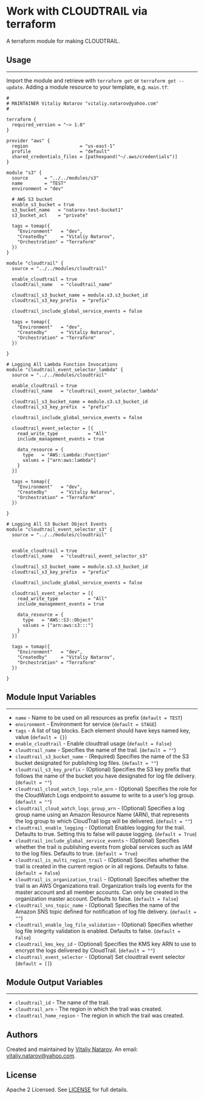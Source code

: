 # Work with CLOUDTRAIL via terraform

A terraform module for making CLOUDTRAIL.


## Usage
----------------------
Import the module and retrieve with ```terraform get``` or ```terraform get --update```. Adding a module resource to your template, e.g. `main.tf`:

```
#
# MAINTAINER Vitaliy Natarov "vitaliy.natarov@yahoo.com"
#

terraform {
  required_version = "~> 1.0"
}

provider "aws" {
  region                   = "us-east-1"
  profile                  = "default"
  shared_credentials_files = [pathexpand("~/.aws/credentials")]
}

module "s3" {
  source      = "../../modules/s3"
  name        = "TEST"
  environment = "dev"

  # AWS S3 bucket
  enable_s3_bucket = true
  s3_bucket_name   = "natarov-test-bucket1"
  s3_bucket_acl    = "private"

  tags = tomap({
    "Environment"   = "dev",
    "Createdby"     = "Vitaliy Natarov",
    "Orchestration" = "Terraform"
  })
}

module "cloudtrail" {
  source = "../../modules/cloudtrail"

  enable_cloudtrail = true
  cloudtrail_name   = "cloudtrail_name"

  cloudtrail_s3_bucket_name = module.s3.s3_bucket_id
  cloudtrail_s3_key_prefix  = "prefix"

  cloudtrail_include_global_service_events = false

  tags = tomap({
    "Environment"   = "dev",
    "Createdby"     = "Vitaliy Natarov",
    "Orchestration" = "Terraform"
  })

}

# Logging All Lambda Function Invocations
module "cloudtrail_event_selector_lambda" {
  source = "../../modules/cloudtrail"

  enable_cloudtrail = true
  cloudtrail_name   = "cloudtrail_event_selector_lambda"

  cloudtrail_s3_bucket_name = module.s3.s3_bucket_id
  cloudtrail_s3_key_prefix  = "prefix"

  cloudtrail_include_global_service_events = false

  cloudtrail_event_selector = [{
    read_write_type           = "All"
    include_management_events = true

    data_resource = {
      type   = "AWS::Lambda::Function"
      values = ["arn:aws:lambda"]
    }
  }]

  tags = tomap({
    "Environment"   = "dev",
    "Createdby"     = "Vitaliy Natarov",
    "Orchestration" = "Terraform"
  })

}

# Logging All S3 Bucket Object Events
module "cloudtrail_event_selector_s3" {
  source = "../../modules/cloudtrail"


  enable_cloudtrail = true
  cloudtrail_name   = "cloudtrail_event_selector_s3"

  cloudtrail_s3_bucket_name = module.s3.s3_bucket_id
  cloudtrail_s3_key_prefix  = "prefix"

  cloudtrail_include_global_service_events = false

  cloudtrail_event_selector = [{
    read_write_type           = "All"
    include_management_events = true

    data_resource = {
      type   = "AWS::S3::Object"
      values = ["arn:aws:s3:::"]
    }
  }]

  tags = tomap({
    "Environment"   = "dev",
    "Createdby"     = "Vitaliy Natarov",
    "Orchestration" = "Terraform"
  })

}
```

## Module Input Variables
----------------------
- `name` - Name to be used on all resources as prefix (`default = TEST`)
- `environment` - Environment for service (`default = STAGE`)
- `tags` - A list of tag blocks. Each element should have keys named key, value (`default = {}`)
- `enable_cloudtrail` - Enable cloudtrail usage (`default = False`)
- `cloudtrail_name` - Specifies the name of the trail. (`default = ""`)
- `cloudtrail_s3_bucket_name` - (Required) Specifies the name of the S3 bucket designated for publishing log files. (`default = ""`)
- `cloudtrail_s3_key_prefix` - (Optional) Specifies the S3 key prefix that follows the name of the bucket you have designated for log file delivery. (`default = ""`)
- `cloudtrail_cloud_watch_logs_role_arn` - (Optional) Specifies the role for the CloudWatch Logs endpoint to assume to write to a user’s log group. (`default = ""`)
- `cloudtrail_cloud_watch_logs_group_arn` - (Optional) Specifies a log group name using an Amazon Resource Name (ARN), that represents the log group to which CloudTrail logs will be delivered. (`default = ""`)
- `cloudtrail_enable_logging` - (Optional) Enables logging for the trail. Defaults to true. Setting this to false will pause logging. (`default = True`)
- `cloudtrail_include_global_service_events` - (Optional) Specifies whether the trail is publishing events from global services such as IAM to the log files. Defaults to true. (`default = True`)
- `cloudtrail_is_multi_region_trail` - (Optional) Specifies whether the trail is created in the current region or in all regions. Defaults to false. (`default = False`)
- `cloudtrail_is_organization_trail` - (Optional) Specifies whether the trail is an AWS Organizations trail. Organization trails log events for the master account and all member accounts. Can only be created in the organization master account. Defaults to false. (`default = False`)
- `cloudtrail_sns_topic_name` - (Optional) Specifies the name of the Amazon SNS topic defined for notification of log file delivery. (`default = ""`)
- `cloudtrail_enable_log_file_validation` - (Optional) Specifies whether log file integrity validation is enabled. Defaults to false. (`default = False`)
- `cloudtrail_kms_key_id` - (Optional) Specifies the KMS key ARN to use to encrypt the logs delivered by CloudTrail. (`default = ""`)
- `cloudtrail_event_selector` - (Optional) Set cloudtrail event selector (`default = []`)

## Module Output Variables
----------------------
- `cloudtrail_id` - The name of the trail.
- `cloudtrail_arn` - The region in which the trail was created.
- `cloudtrail_home_region` - The region in which the trail was created.


## Authors

Created and maintained by [Vitaliy Natarov](https://github.com/SebastianUA). An email: [vitaliy.natarov@yahoo.com](vitaliy.natarov@yahoo.com).

## License

Apache 2 Licensed. See [LICENSE](https://github.com/SebastianUA/terraform/blob/master/LICENSE) for full details.
